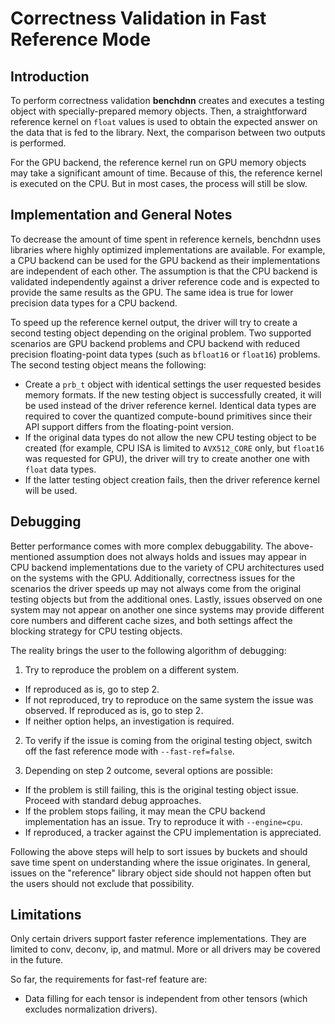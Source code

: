 # Correctness Validation in Fast Reference Mode

## Introduction
To perform correctness validation **benchdnn** creates and executes a testing
object with specially-prepared memory objects. Then, a straightforward
reference kernel on `float` values is used to obtain the expected answer on the
data that is fed to the library. Next, the comparison between two outputs is
performed.

For the GPU backend, the reference kernel run on GPU memory objects may take a
significant amount of time. Because of this, the reference kernel is executed
on the CPU. But in most cases, the process will still be slow.

## Implementation and General Notes
To decrease the amount of time spent in reference kernels, benchdnn uses
libraries where highly optimized implementations are available. For example, a
CPU backend can be used for the GPU backend as their implementations are
independent of each other. The assumption is that the CPU backend is validated
independently against a driver reference code and is expected to provide the
same results as the GPU. The same idea is true for lower precision data types
for a CPU backend.

To speed up the reference kernel output, the driver will try to create a
second testing object depending on the original problem. Two supported
scenarios are GPU backend problems and CPU backend with reduced precision
floating-point data types (such as `bfloat16` or `float16`) problems. The
second testing object means the following:

* Create a `prb_t` object with identical settings the user requested besides
  memory formats. If the new testing object is successfully created, it will be
  used instead of the driver reference kernel. Identical data types are
  required to cover the quantized compute-bound primitives since their API
  support differs from the floating-point version.
* If the original data types do not allow the new CPU testing object
  to be created (for example, CPU ISA is limited to `AVX512_CORE` only, but
  `float16` was requested for GPU), the driver will try to create another one
  with `float` data types.
* If the latter testing object creation fails, then the driver reference kernel
  will be used.

## Debugging
Better performance comes with more complex debuggability. The above-mentioned
assumption does not always holds and issues may appear in CPU backend
implementations due to the variety of CPU architectures used on the systems
with the GPU. Additionally, correctness issues for the scenarios
the driver speeds up may not always come from the original testing objects but
from the additional ones. Lastly, issues observed on one system may not appear
on another one since systems may provide different core numbers and different
cache sizes, and both settings affect the blocking strategy for CPU testing
objects.

The reality brings the user to the following algorithm of debugging:

1. Try to reproduce the problem on a different system.
  - If reproduced as is, go to step 2.
  - If not reproduced, try to reproduce on the same system the issue was
    observed. If reproduced as is, go to step 2.
  - If neither option helps, an investigation is required.

2. To verify if the issue is coming from the original testing object, switch off
   the fast reference mode with `--fast-ref=false`.

3. Depending on step 2 outcome, several options are possible:
  - If the problem is still failing, this is the original testing object issue.
    Proceed with standard debug approaches.
  - If the problem stops failing, it may mean the CPU backend implementation
    has an issue. Try to reproduce it with `--engine=cpu`.
  - If reproduced, a tracker against the CPU implementation is appreciated.

Following the above steps will help to sort issues by buckets and should save
time spent on understanding where the issue originates. In general, issues
on the "reference" library object side should not happen often but the users
should not exclude that possibility.

## Limitations
Only certain drivers support faster reference implementations. They are limited
to conv, deconv, ip, and matmul. More or all drivers may be covered in the
future.

So far, the requirements for fast-ref feature are:

* Data filling for each tensor is independent from other tensors (which excludes
  normalization drivers).
